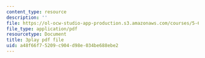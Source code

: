 ```yaml
---
content_type: resource
description: ''
file: https://ol-ocw-studio-app-production.s3.amazonaws.com/courses/5-60-thermodynamics-kinetics-spring-2008/a48f66f75209c904d98e034be688ebe2_BTNsoSNR5B0.pdf
file_type: application/pdf
resourcetype: Document
title: 3play pdf file
uid: a48f66f7-5209-c904-d98e-034be688ebe2
---
```


